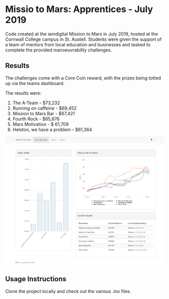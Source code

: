 # Missio to Mars: Apprentices - July 2019

Code created at the iamdigital Mission to Mars in July 2019, hosted at the Cornwall College
campus in St. Austell. Students were given the support of a team of mentors from local education
and businesses and tasked to complete the provided manoeuvrability challenges.

## Results
The challenges come with a Core Coin reward, with the prizes being totted up via
the teams dashboard.

The results were:

1. The A-Team                    - $73,232
2. Running on caffeine          - $69,452
3. Mission to Mars Bar          - $67,421
4. Fourth Rock                  - $65,876
5. Mars Motivation              - $ 61,709
6. Helston, we have a problem   - $61,384

![Mission to Mars team results](results.png "Final team results")

## Usage Instructions
Clone the project locally and check out the various .ino files.
